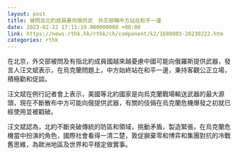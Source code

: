 ```yaml
---
layout: post
title: 被問及北約成員憂向俄供武　外交部稱中方站在和平一邊
date: 2023-02-22 17:11:19.000000000 +08:00
link: https://news.rthk.hk/rthk/ch/component/k2/1689003-20230222.htm
categories: rthk
---
```


在北京，外交部被問及有指北約成員國越來越憂慮中國可能向俄羅斯提供武器，發言人汪文斌表示，在烏克蘭問題上，中方始終站在和平一邊，秉持客觀公正立場，積極勸和促談。

汪文斌在例行記者會上表示，美國等北約國家是向烏克蘭戰場輸送武器的最大源頭，現在不斷散布中方可能向俄提供武器，有關的伎倆在烏克蘭危機爆發之初就已經使用並被戳破。

汪文斌認為，北約不斷突破傳統的防區和領域，挑動矛盾，製造緊張，在烏克蘭危機當中扮演的角色，國際社會看得一清二楚，敦促摒棄零和博弈和集團對抗的冷戰舊思維，為歐洲地區及世界和平穩定做實事。
